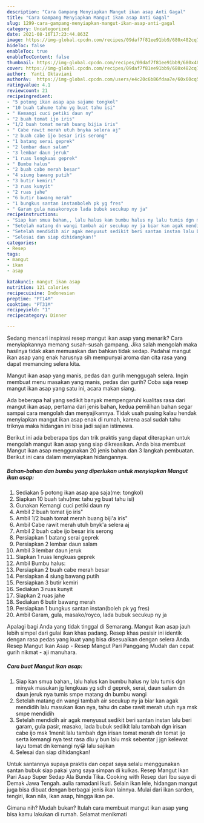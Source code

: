 ```yaml
---
description: "Cara Gampang Menyiapkan Mangut ikan asap Anti Gagal"
title: "Cara Gampang Menyiapkan Mangut ikan asap Anti Gagal"
slug: 1299-cara-gampang-menyiapkan-mangut-ikan-asap-anti-gagal
category: Uncategorized
date: 2021-08-16T17:23:44.863Z
image: https://img-global.cpcdn.com/recipes/09daf7f81ee91bb9/680x482cq70/mangut-ikan-asap-foto-resep-utama.jpg
hideToc: false
enableToc: true
enableTocContent: false
thumbnail: https://img-global.cpcdn.com/recipes/09daf7f81ee91bb9/680x482cq70/mangut-ikan-asap-foto-resep-utama.jpg
cover: https://img-global.cpcdn.com/recipes/09daf7f81ee91bb9/680x482cq70/mangut-ikan-asap-foto-resep-utama.jpg
author:  Yanti Oktaviani
authorAv:  https://img-global.cpcdn.com/users/e4c20c6b86fdaa7e/60x60cq50/avatar.jpg
ratingvalue: 4.1
reviewcount: 21
recipeingredient:
- "5 potong ikan asap apa sajame tongkol"
- "10 buah tahume tahu yg buat tahu isi"
- " Kemangi cuci petiki daun ny"
- "2 buah tomat ijo iris"
- "1/2 buah tomat merah buang bijia iris"
- " Cabe rawit merah utuh bnyka selera aj"
- "2 buah cabe ijo besar iris serong"
- "1 batang serai geprek"
- "2 lembar daun salam"
- "3 lembar daun jeruk"
- "1 ruas lengkuas geprek"
- " Bumbu halus"
- "2 buah cabe merah besar"
- "4 siung bawang putih"
- "3 butir kemiri"
- "3 ruas kunyit"
- "2 ruas jahe"
- "6 butir bawang merah"
- "1 bungkus santan instanboleh pk yg fres"
- " Garam gula masakoroyco lada bubuk secukup ny ja"
recipeinstructions:
- "Siap kan smua bahan,, lalu halus kan bumbu halus ny lalu tumis dgn minyak masukan jg lengkuas yg sdh d geprek, serai, daun salam dn daun jeruk nya tumis smpe matang dn bumbu wangi"
- "Setelah matang dn wangi tambah air secukup ny ja biar kan agak mendidih lalu masukan ikan nya, tahu dn cabe rawit merah utuh nya msk smpe mendidih"
- "Setelah mendidih air agak menyusut sedikit beri santan instan lalu beri garam, gula pasir, masako, lada bubuk sedikit lalu tambah dgn irisan cabe ijo msk 1menit lalu tambah dgn irisan tomat merah dn tomat ijo serta kemangi nya test rasa dlu y bun lalu msk sebentar j jgn kelewat layu tomat dn kemangi ny😀 lalu sajikan"
- "Selesai dan siap dihidangkan!"
categories:
- Resep
tags:
- mangut
- ikan
- asap

katakunci: mangut ikan asap 
nutrition: 121 calories
recipecuisine: Indonesian
preptime: "PT14M"
cooktime: "PT31M"
recipeyield: "1"
recipecategory: Dinner

---
```



Sedang mencari inspirasi resep mangut ikan asap yang menarik? Cara menyiapkannya memang susah-susah gampang. Jika salah mengolah maka hasilnya tidak akan memuaskan dan bahkan tidak sedap. Padahal mangut ikan asap yang enak harusnya sih mempunyai aroma dan cita rasa yang dapat memancing selera kita.


Mangut ikan asap yang manis, pedas dan gurih menggugah selera. Ingin membuat menu masakan yang manis, pedas dan gurih? Coba saja resep mangut ikan asap yang satu ini, acara makan siang.

Ada beberapa hal yang sedikit banyak mempengaruhi kualitas rasa dari mangut ikan asap, pertama dari jenis bahan, kedua pemilihan bahan segar sampai cara mengolah dan menyajikannya. Tidak usah pusing kalau hendak menyiapkan mangut ikan asap enak di rumah, karena asal sudah tahu triknya maka hidangan ini bisa jadi sajian istimewa.


Berikut ini ada beberapa tips dan trik praktis yang dapat diterapkan untuk mengolah mangut ikan asap yang siap dikreasikan. Anda bisa membuat Mangut ikan asap menggunakan 20 jenis bahan dan 3 langkah pembuatan. Berikut ini cara dalam menyiapkan hidangannya.

<!--inarticleads1-->

##### Bahan-bahan dan bumbu yang diperlukan untuk menyiapkan Mangut ikan asap:

1. Sediakan 5 potong ikan asap apa saja(me: tongkol)
1. Siapkan 10 buah tahu(me: tahu yg buat tahu isi)
1. Gunakan  Kemangi cuci petiki daun ny
1. Ambil 2 buah tomat ijo iris&#34;
1. Ambil 1/2 buah tomat merah buang biji&#39;a iris&#34;
1. Ambil  Cabe rawit merah utuh bnyk&#39;a selera aj
1. Ambil 2 buah cabe ijo besar iris serong
1. Persiapkan 1 batang serai geprek
1. Persiapkan 2 lembar daun salam
1. Ambil 3 lembar daun jeruk
1. Siapkan 1 ruas lengkuas geprek
1. Ambil  Bumbu halus:
1. Persiapkan 2 buah cabe merah besar
1. Persiapkan 4 siung bawang putih
1. Persiapkan 3 butir kemiri
1. Sediakan 3 ruas kunyit
1. Siapkan 2 ruas jahe
1. Sediakan 6 butir bawang merah
1. Persiapkan 1 bungkus santan instan(boleh pk yg fres)
1. Ambil  Garam, gula, masako/royco, lada bubuk secukup ny ja


Apalagi bagi Anda yang tidak tinggal di Semarang. Mangut ikan asap jauh lebih simpel dari gulai ikan khas padang. Resep khas pesisir ini identik dengan rasa pedas yang kuat yang bisa disesuaikan dengan selera Anda. Resep Mangut Ikan Asap - Resep Mangut Pari Panggang Mudah dan cepat gurih nikmat - aji manuhara. 

<!--inarticleads2-->

##### Cara buat Mangut ikan asap:

1. Siap kan smua bahan,, lalu halus kan bumbu halus ny lalu tumis dgn minyak masukan jg lengkuas yg sdh d geprek, serai, daun salam dn daun jeruk nya tumis smpe matang dn bumbu wangi
1. Setelah matang dn wangi tambah air secukup ny ja biar kan agak mendidih lalu masukan ikan nya, tahu dn cabe rawit merah utuh nya msk smpe mendidih
1. Setelah mendidih air agak menyusut sedikit beri santan instan lalu beri garam, gula pasir, masako, lada bubuk sedikit lalu tambah dgn irisan cabe ijo msk 1menit lalu tambah dgn irisan tomat merah dn tomat ijo serta kemangi nya test rasa dlu y bun lalu msk sebentar j jgn kelewat layu tomat dn kemangi ny😀 lalu sajikan
1. Selesai dan siap dihidangkan!

Untuk santannya supaya praktis dan cepat saya selalu menggunakan santan bubuk siap pakai yang saya simpan di kulkas. Resep Mangut Ikan Pari Asap Super Sedap Ala Bunda Tika. Cooking with Resep dari Ibu saya di Demak Jawa Tengah. aulia ramadani Ikuti. Selain ikan lele, hidangan mangut juga bisa dibuat dengan berbagai jenis ikan lainnya. Mulai dari ikan sarden, tengiri, ikan nila, ikan asap, hingga ikan pe. 

Gimana nih? Mudah bukan? Itulah cara membuat mangut ikan asap yang bisa kamu lakukan di rumah. Selamat menikmati
